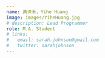```yaml
---
name: 黄译禾，Yihe Huang
image: images/YiheHuang.jpg
# description: Lead Programmer
role: M.A. Student
# links:
#   email: sarah.johnson@gmail.com
#   twitter: sarahjohnson
---
```



